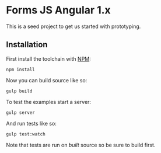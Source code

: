 # Forms JS Angular 1.x

This is a seed project to get us started with prototyping.

## Installation

First install the toolchain with [NPM](https://www.npmjs.org/):

```shell
npm install
```

Now you can build source like so:

```shell
gulp build
```


To test the examples start a server:

```shell
gulp server
```


And run tests like so:

```shell
gulp test:watch
```

Note that tests are run on *built* source so be sure to build first.
